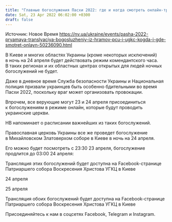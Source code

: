 ```yaml
---
title: "Главные богослужения Пасхи 2022: где и когда смотреть онлайн-трансляции"
date: Sat, 23 Apr 2022 06:02:00 +0300
draft: false
---
```

Источник: Новое Время https://nv.ua/ukraine/events/pasha-2022-pryamaya-translyaciya-bogosluzheniy-iz-hramov-pcu-i-ugkc-kogda-i-gde-smotret-onlayn-50236090.html


В Киеве и многих областях Украины (кроме некоторых исключений) в ночь на 24 апреля будет действовать режим комендантского часа. В таких регионах и их областных центрах открытых для людей ночных богослужений не будет.

Даже в дневное время Служба безопасности Украины и Национальная полиция призвали украинцев быть особенно бдительными во время Пасхи 2022, поскольку враг может организовать провокации.

Впрочем, все верующие могут 23 и 24 апреля присоединиться к богослужениям в режиме онлайн, которые будут проводить украинские церкви.

НВ напоминает о расписании важнейших из таких богослужений.

Православная церковь Украины все же проведет богослужение в Михайловском Златоверхом соборе в Киеве в ночь на 24 апреля.

Его можно будет посмотреть с 23:30 23 апреля, богослужение продлится до 03:00 24 апреля:

 Трансляция этих богослужений будет доступна на Facebook-странице Патриаршего собора Воскресения Христова УГКЦ в Киеве

24 апреля

25 апреля

 Трансляция обоих богослужений будет доступна на Facebook-странице Патриаршего собора Воскресения Христова УГКЦ в Киеве

Присоединяйтесь к нам в соцсетях Facebook, Telegram и Instagram.
